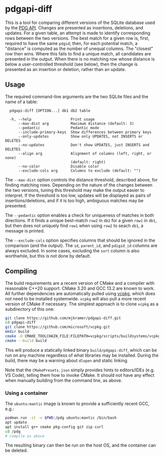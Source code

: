 # pdgapi-diff

This is a tool for comparing different versions of the SQLite database used by the [PDG API](https://github.com/particledatagroup/api). Changes are presented as insertions, deletions, and updates. For a given table, an attempt is made to identify corresponding rows between the two versions. The best match for a given row is, first, required to have the same `pdgid`; then, for each potential match, a "distance" is computed as the number of unequal columns. The "closest" row then wins. Where this fails to find a unique match, all candidates are presented in the output. When there is no matching row whose distance is below a user-controlled threshold (see below), then the change is presented as an insertion or deletion, rather than an update.

## Usage

The required command-line arguments are the two SQLite files and the name of a table:

```
  pdgapi-diff [OPTION...] db1 db2 table

  -h, --help                  Print usage
      --max-dist arg          Maximum distance (default: 3)
      --pedantic              Pedantic mode
      --include-primary-keys  Show differences between primary keys
      --only-updates          Show only UPDATES, not INSERTS or DELETES
      --no-updates            Don't show UPDATES, just INSERTS and DELETES
      --align arg             Alignment of columns (left, right, or none) 
                              (default: right)
      --no-color              Disable color
      --exclude-cols arg      Columns to exclude (default: "")
```

The `--max-dist` option controls the distance threshold, described above, for finding matching rows. Depending on the nature of the changes between the two versions, tuning this threshold may make the output easier to interpret. If the threshold is too low, updates will be displayed as pairs of insertions/deletions, and if it is too high, ambiguous matches may be presented.

The `--pedantic` option enables a check for uniqueness of matches in both directions. If it finds a unique best-match `row2` in `db2` for a given `row1` in `db1`, but then does not uniquely find `row1` when using `row2` to seach `db1`, a message is printed.

The `--exclude-cols` option specifies columns that should be ignored in the comparison (and the output). The `id`, `parent_id`, and `pdigid_id` columns are always excluded. In some cases, excluding the `sort` column is also worthwhile, but this is not done by default.

## Compiling

The build requirements are a recent version of CMake and a compiler with reasonable C++20 support. CMake 3.20 and GCC 13.2 are known to work. All further dependencies are automatically pulled using [vcpkg](https://github.com/microsoft/vcpkg), which does *not* need to be installed systemwide. `vcpkg` will also pull a more recent version of CMake if necessary. The simplest approach is to clone `vcpkg` as a subdirectory of this one:

```bash
git clone https://github.com/mjkramer/pdgapi-diff.git
cd pdgapi-diff
git clone https://github.com/microsoft/vcpkg.git
mkdir build
cmake -D CMAKE_TOOLCHAIN_FILE:FILEPATH=vcpkg/scripts/buildsystems/vcpkg.cmake -B build
cmake --build build
```

This will produce a statically linked binary `build/pdgapi-diff`, which can be run on any machine regardless of what libraries may be installed. During the build, there may be a warning about `dlopen` and static linking.

Note that the `CMakePresets.json` simply provides hints to editors/IDEs (e.g. VS Code), telling them how to invoke CMake. It should not have any effect when manually building from the command line, as above.

### Using a container

The `ubuntu:mantic` image is known to provide a sufficiently recent GCC, e.g.:

``` bash
podman run -it -v $PWD:/pdg ubuntu:mantic /bin/bash
apt update
apt install g++ cmake pkg-config git zip curl
cd /pdg
# compile as above
```

The resulting binary can then be run on the host OS, and the container can be deleted.
